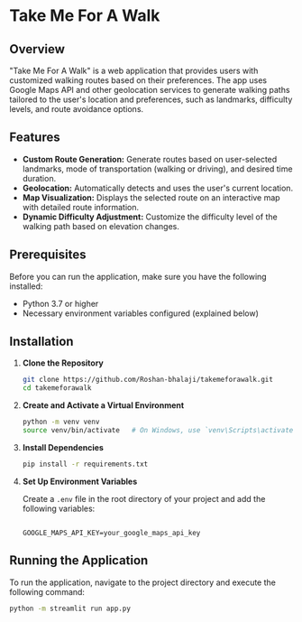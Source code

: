 # Take Me For A Walk

## Overview

"Take Me For A Walk" is a web application that provides users with customized walking routes based on their preferences. The app uses Google Maps API and other geolocation services to generate walking paths tailored to the user's location and preferences, such as landmarks, difficulty levels, and route avoidance options.

## Features

- **Custom Route Generation:** Generate routes based on user-selected landmarks, mode of transportation (walking or driving), and desired time duration.
- **Geolocation:** Automatically detects and uses the user's current location.
- **Map Visualization:** Displays the selected route on an interactive map with detailed route information.
- **Dynamic Difficulty Adjustment:** Customize the difficulty level of the walking path based on elevation changes.

## Prerequisites

Before you can run the application, make sure you have the following installed:

- Python 3.7 or higher
- Necessary environment variables configured (explained below)

## Installation

1. **Clone the Repository**
    ```bash
    git clone https://github.com/Roshan-bhalaji/takemeforawalk.git
    cd takemeforawalk
    ```

2. **Create and Activate a Virtual Environment**
    ```bash
    python -m venv venv
    source venv/bin/activate   # On Windows, use `venv\Scripts\activate`
    ```

3. **Install Dependencies**
    ```bash
    pip install -r requirements.txt
    ```

4. **Set Up Environment Variables**

    Create a `.env` file in the root directory of your project and add the following variables:

    ```plaintext
 
    GOOGLE_MAPS_API_KEY=your_google_maps_api_key
    ```
## Running the Application

To run the application, navigate to the project directory and execute the following command:

```bash
python -m streamlit run app.py
